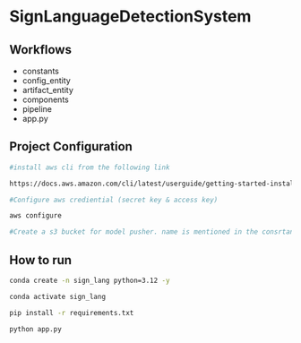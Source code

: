 # SignLanguageDetectionSystem

## Workflows

- constants
- config_entity
- artifact_entity
- components
- pipeline
- app.py

## Project Configuration

```bash
#install aws cli from the following link

https://docs.aws.amazon.com/cli/latest/userguide/getting-started-install.html
```

```bash
#Configure aws crediential (secret key & access key)

aws configure
```

```bash
#Create a s3 bucket for model pusher. name is mentioned in the consrtant

```

## How to run

```bash
conda create -n sign_lang python=3.12 -y
```

```bash
conda activate sign_lang
```

```bash
pip install -r requirements.txt
```

```bash
python app.py
```
